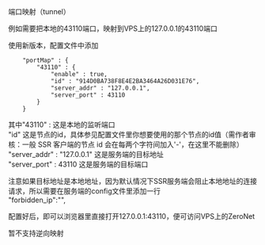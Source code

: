 端口映射（tunnel）

例如需要把本地的43110端口，映射到VPS上的127.0.0.1的43110端口

使用新版本，配置文件中添加
```
	"portMap" : {
		"43110" : {
			"enable" : true,
			"id" : "914D0BA738F8E4E2BA3464A26D031E76",
			"server_addr" : "127.0.0.1",
			"server_port" : 43110
		}
	}
```

其中"43110" : 这是本地的监听端口  
"id"  这是节点的id，具体参见配置文件里你想要使用的那个节点的id值（需作者审核：一般 SSR 客户端的节点 id 会在每两个字符间加入'-'，在这里不能删除）  
"server_addr" : "127.0.0.1"  这是服务端的目标地址  
"server_port" : 43110  这是服务端的目标端口

注意如果目标地址是本地地址，因为默认情况下SSR服务端会阻止本地地址的连接请求，所以需要在服务端的config文件里添加一行  
"forbidden_ip":"",

配置好后，即可以浏览器里直接打开127.0.0.1:43110，便可访问VPS上的ZeroNet

暂不支持逆向映射
